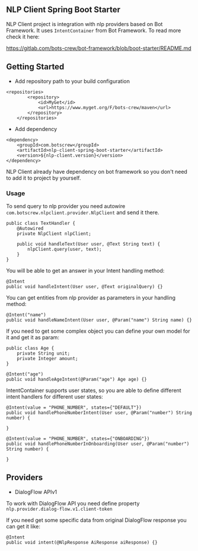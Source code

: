 ## NLP Client Spring Boot Starter

NLP Client project is integration with nlp providers based on Bot Framework.
It uses `IntentContainer` from Bot Framework. To read more check it here:

https://gitlab.com/bots-crew/bot-framework/blob/boot-starter/README.md

## Getting Started

* Add repository path to your build configuration

```
<repositories>
		<repository>
			<id>MyGet</id>
			<url>https://www.myget.org/F/bots-crew/maven</url>
		</repository>
	</repositories>
```
* Add dependency
```
<dependency>
    <groupId>com.botscrew</groupId>
    <artifactId>nlp-client-spring-boot-starter</artifactId>
    <version>${nlp-client.version}</version>
</dependency>
```

NLP Client already have dependency on bot framework so you don't need to add
it to project by yourself.

### Usage
To send query to nlp provider you need autowire `com.botscrew.nlpclient.provider.NlpClient`
and send it there.

```
public class TextHandler {
    @Autowired
    private NlpClient nlpClient;
    
    public void handleText(User user, @Text String text) {
        nlpClient.query(user, text);
    }
}
```

You will be able to get an answer in your Intent handling method:

```
@Intent
public void handleIntent(User user, @Text originalQuery) {}
```

You can get entities from nlp provider as parameters in your handling method:

```
@Intent("name")
public void handleNameIntent(User user, @Param("name") String name) {}
``` 

If you need to get some complex object you can define your own model for it and get it as param:

```
public class Age {
    private String unit;
    private Integer amount;
}

@Intent("age")
public void handleAgeIntent(@Param("age") Age age) {}
```

IntentContainer supports user states, so you are able to define different intent handlers for different user states:

```
@Intent(value = "PHONE_NUMBER", states={"DEFAULT"})
public void handlePhoneNumberIntent(User user, @Param("number") String number) {
    
}

@Intent(value = "PHONE_NUMBER", states={"ONBOARDING"})
public void handlePhoneNumberInOnboarding(User user, @Param("number") String number) {
    
}
```

## Providers

* DialogFlow APIv1

To work with DialogFlow API you need define property `nlp.provider.dialog-flow.v1.client-token`

If you need get some specific data from original DialogFlow response you can get it like:

```
@Intent
public void intent(@NlpResponse AiResponse aiResponse) {}
```

